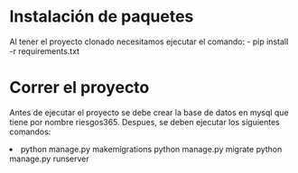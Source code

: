 <h1>Instalación de paquetes</h1>
<p>Al tener el proyecto clonado necesitamos ejecutar el comando:
- pip install -r requirements.txt
</p>
<h1>Correr el proyecto</h1>
<p>
Antes de ejecutar el proyecto se debe crear la base de datos en mysql que tiene por nombre riesgos365. Despues, 
  se deben ejecutar los siguientes comandos:
</p>
<li>
  <lu>python manage.py makemigrations</lu>
  <lu>python manage.py migrate</lu>
  <lu>python manage.py runserver</lu>  
  
</li>

